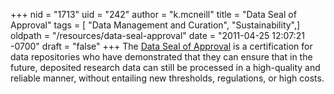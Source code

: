 +++
nid = "1713"
uid = "242"
author = "k.mcneill"
title = "Data Seal of Approval"
tags = [ "Data Management and Curation", "Sustainability",]
oldpath = "/resources/data-seal-approval"
date = "2011-04-25 12:07:21 -0700"
draft = "false"
+++
The [Data Seal of Approval](http://www.datasealofapproval.org/) is a
certification for data repositories who have demonstrated that they can
ensure that in the future, deposited research data can still be
processed in a high-quality and reliable manner, without entailing new
thresholds, regulations, or high costs.
